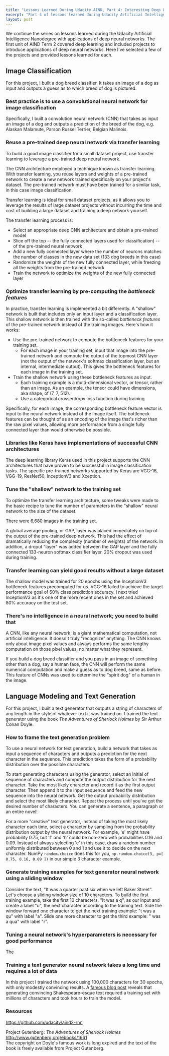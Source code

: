 ```yaml
---
title: "Lessons Learned During Udacity AIND, Part 4: Interesting Deep Learning Applications"
excerpt: "Part 4 of lessons learned during Udacity Artificial Intelligence Nanodegree covers the interesting applications of deep neural networks implemented in Term 2"
layout: post
---
```


We continue the series on lessons learned during the Udacity Artificial Intelligence Nanodegree with applications of deep neural networks. The first unit of AIND Term 2 covered deep learning and included projects to introduce applications of deep neural networks. Here I've selected a few of the projects and provided lessons learned for each.

## Image Classification

For this project, I built a dog breed classifier. It takes an image of a dog as input and outputs a guess as to which breed of dog is pictured.

### Best practice is to use a convolutional neural network for image classification

Specifically, I built a convolution neural network (CNN) that takes as input an image of a dog and outputs a prediction of the breed of the dog, e.g. Alaskan Malamute, Parson Russel Terrier, Belgian Malinois.

### Reuse a pre-trained deep neural network via transfer learning

To build a good image classifier for a small dataset project, use transfer learning to leverage a pre-trained deep neural network.

The CNN architecture employed a technique known as transfer learning. With transfer learning, you reuse layers and weights of a pre-trained network to create a new network trained specifically on your project's dataset. The pre-trained network must have been trained for a similar task, in this case image classification.

Transfer learning is ideal for small dataset projects, as it allows you to leverage the results of large dataset projects without incurring the time and cost of building a large dataset and training a deep network yourself.

The transfer learning process is:
  * Select an appropriate deep CNN architecture and obtain a pre-trained model
  * Slice off the top -- the fully connected layers used for classification) -- of the pre-trained neural network
  * Add a new fully connected layer where the number of neurons matches the number of classes in the new data set (133 dog breeds in this case)
  * Randomize the weights of the new fully connected layer, while freezing all the weights from the pre-trained network
  * Train the network to optimize the weights of the new fully connected layer

### Optimize transfer learning by pre-computing the _bottleneck features_

In practice, transfer learning is implemented a bit differently. A "shallow" network is built that includes only an input layer and a classification layer. This shallow network is then trained with the so-called _bottleneck features_ of the pre-trained network instead of the training images. Here's how it works:

  * Use the pre-trained network to compute the bottleneck features for your training set.
    * For each image in your training set, input that image into the pre-trained network and compute the output of the topmost CNN layer (not the output of the network's softmax classification layer, but an internal, intermediate output). This gives the bottleneck features for each image in the training set.
  * Train the shallow network using these bottleneck features as input.
    * Each training example is a multi-dimensional vector, or tensor, rather than an image. As an example, the tensor could have dimensions, aka shape, of (7, 7, 512).
    * Use a categorical crossentropy loss function during training

Specifically, for each image, the corresponding bottleneck feature vector is input to the neural network instead of the image itself. The bottleneck features can be thought of as an encoding of the image that's richer than the raw pixel values, allowing more performance from a single fully connected layer than would otherwise be possible.

### Libraries like Keras have implementations of successful CNN architectures

The deep learning library Keras used in this project supports the CNN architectures that have proven to be successful in image classification tasks. The specific pre-trained networks supported by Keras are VGG-16, VGG-19, ResNet50, InceptionV3 and Xception.

### Tune the "shallow" network to the training set

To optimize the transfer learning architecture, some tweaks were made to the basic recipe to tune the number of parameters in the "shallow" neural network to the size of the dataset.

There were 6,680 images in the training set.

A global average pooling, or GAP, layer was placed immediately on top of the output of the pre-trained deep network. This had the effect of dramatically reducing the complexity (number of weights) of the network. In addition, a droput "layer" was added between the GAP layer and the fully connected 133-neuron softmax classifier layer. 20% dropout was used during training.

### Transfer learning can yield good results without a large dataset

The shallow model was trained for 20 epochs using the InceptionV3 bottleneck features precomputed for us. VGG-16 failed to achieve the target performance goal of 60% class prediction accuracy. I next tried InceptionV3 as it's one of the more recent ones in the set and achieved 80% accuracy on the test set.

### There's no intelligence in a neural network; you need to build that

A CNN, like any neural network, is a giant mathematical computation, not artificial intelligence. It doesn't truly "recognize" anything. The CNN knows only about image pixel values and always performs the same lengthy computation on those pixel values, no matter what they represent.

If you build a dog breed classifier and you pass in an image of something other than a dog, say a human face, the CNN will perform the same numerical computation and make a guess as to dog breed, same as before. This feature of CNNs was used to determine the "spirit dog" of a human in the image.

## Language Modeling and Text Generation

For this project, I built a text generator that outputs a string of characters of any length in the style of whatever text it was trained on. I trained the text generator using the book _The Adventures of Sherlock Holmes_ by Sir Arthur Conan Doyle.

### How to frame the text generation problem

To use a neural network for text generation, build a network that takes as input a sequence of characters and outputs a prediction for the next character in the sequence. This prediction takes the form of a probability distribution over the possible characters.

To start generating characters using the generator, select an initial of sequence of characters and compute the output distribution for the next character. Take the most likely character and record it as the first output character. Then append it to the input sequence and feed the new sequence into the neural network. Get the output probability distribution and select the most likely character. Repeat the process until you've got the desired number of characters. You can generate a sentence, a paragraph or an entire novel!

For a more "creative" text generator, instead of taking the most likely character each time, select a character by sampling from the probability distribution output by the neural network. For example, 'e' might have probability 0.75, but 'f' and 'h' could be non-zero with probabilities 0.16 and 0.09. Instead of always selecting 'e' in this case, draw a random number uniformly distributed between 0 and 1 and use it to decide on the next character. NumPy `random.choice` does this for you, `np.random.choice(3, p=[ 0.75, 0.16, 0.09 ])` in our simple 3 character example.

### Generate training examples for text generator neural network using a sliding window

Consider the text, "It was a quarter past six when we left Baker Street". Let's choose a sliding window size of 10 characters. To build the first training example, take the first 10 characters, "It was a q", as our input and create a label "u", the next character according to the training text. Side the window forward one character to get the next training example: "t was a qu" with label "a". Slide one more character to get the third example: " was a qua" with label "r".

### Tuning a neural network's hyperparameters is necessary for good performance

The 

### Training a text generator neural network takes a long time and requires a lot of data

In this project I trained the network using 100,000 characters for 30 epochs, with only modestly convincing results. A [famous blog post](http://karpathy.github.io/2015/05/21/rnn-effectiveness/) reveals that generating convincing Shakespeare-esque text required a training set with millions of characters and took hours to train the model.

### Resources

https://github.com/udacity/aind2-rnn

Project Gutenberg: _The Adventures of Sherlock Holmes_<br/>
http://www.gutenberg.org/ebooks/1661<br/>
The copyright on Doyle's famous work is long expired and the text of the book is freely available from Project Gutenberg.

